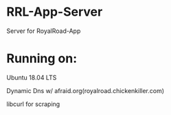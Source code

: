 # RRL-App-Server
Server for RoyalRoad-App

# Running on:
Ubuntu 18.04 LTS

Dynamic Dns w/ afraid.org(royalroad.chickenkiller.com)

libcurl for scraping
